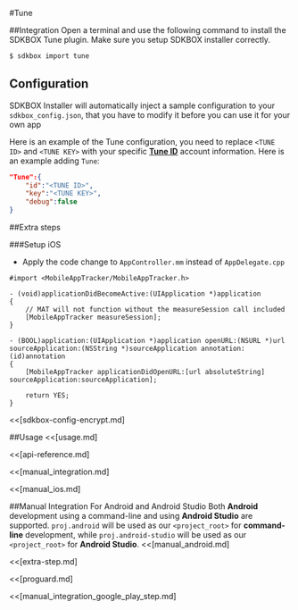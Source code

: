<!--
Include Base: /Users/jtsm/Chukong-Inc/pr/en/src/tune/v3-cpp
-->

#Tune

##Integration
Open a terminal and use the following command to install the SDKBOX Tune plugin. Make sure you setup SDKBOX installer correctly.
```bash
$ sdkbox import tune
```

## Configuration
SDKBOX Installer will automatically inject a sample configuration to your `sdkbox_config.json`, that you have to modify it before you can use it for your own app

Here is an example of the Tune configuration, you need to replace
`<TUNE ID>` and `<TUNE KEY>`  with your specific [__Tune ID__](http://www.mobileapptracking.com) account information.
Here is an example adding `Tune`:
```json
"Tune":{
    "id":"<TUNE ID>",
    "key":"<TUNE KEY>",
    "debug":false
}
```

##Extra steps

###Setup iOS
* Apply the code change to `AppController.mm` instead of `AppDelegate.cpp`

```
#import <MobileAppTracker/MobileAppTracker.h>

- (void)applicationDidBecomeActive:(UIApplication *)application
{
    // MAT will not function without the measureSession call included
    [MobileAppTracker measureSession];
}

- (BOOL)application:(UIApplication *)application openURL:(NSURL *)url sourceApplication:(NSString *)sourceApplication annotation:(id)annotation
{
    [MobileAppTracker applicationDidOpenURL:[url absoluteString] sourceApplication:sourceApplication];

    return YES;
}
```

<<[sdkbox-config-encrypt.md]

##Usage
<<[usage.md]

<<[api-reference.md]

<<[manual_integration.md]

<<[manual_ios.md]

##Manual Integration For Android and Android Studio
Both __Android__ development using a command-line and using __Android Studio__ are supported. `proj.android` will be used as our `<project_root>` for __command-line__ development, while `proj.android-studio` will be used as our `<project_root>` for __Android Studio__.
<<[manual_android.md]

<<[extra-step.md]

<<[proguard.md]

<<[manual_integration_google_play_step.md]
